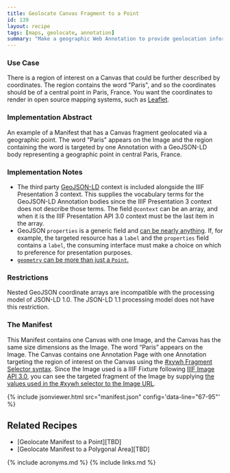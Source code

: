 ```yaml
---
title: Geolocate Canvas Fragment to a Point
id: 139
layout: recipe
tags: [maps, geolocate, annotation]
summary: "Make a geographic Web Annotation to provide geolocation information about a fragment of a IIIF Presentation API 3.0 Canvas."
---
```


### Use Case 
There is a region of interest on a Canvas that could be further described by coordinates. The region contains the word "Paris", and so the coordinates should be of a central point in Paris, France.  You want the coordinates to render in open source mapping systems, such as [Leaflet](https://leafletjs.com/).

### Implementation Abstract
An example of a Manifest that has a Canvas fragment geolocated via a geographic point. The word "Paris" appears on the Image and the region containing the word is targeted by one Annotation with a GeoJSON-LD body representing a geographic point in central Paris, France.

### Implementation Notes
* The third party [GeoJSON-LD](https://geojson.org/geojson-ld/) context is included alongside the IIIF Presentation 3 context. This supplies the vocabulary terms for the GeoJSON-LD Annotation bodies since the IIIF Presentation 3 context does not describe those terms. The field `@context` can be an array, and when it is the IIIF Presentation API 3.0 context must be the last item in the array. 
* GeoJSON `properties` is a generic field and [can be nearly anything](https://tools.ietf.org/html/rfc7946#section-3.2). If, for example, the targeted resource has a `label` and the `properties` field contains a `label`, the consuming interface must make a choice on which to preference for presentation purposes.
* [`geometry` can be more than just a `Point`.](https://tools.ietf.org/html/rfc7946#section-3.1)

### Restrictions
Nested GeoJSON coordinate arrays are incompatible with the processing model of JSON-LD 1.0. The JSON-LD 1.1 processing model does not have this restriction.

### The Manifest
This Manifest contains one Canvas with one Image, and the Canvas has the same size dimensions as the Image. The word “Paris” appears on the Image. The Canvas contains one Annotation Page with one Annotation targeting the region of interest on the Canvas using the [#xywh Fragment Selector syntax](https://www.w3.org/TR/annotation-model/#fragment-selector). Since the Image used is a IIIF Fixture following [IIIF Image API 3.0](https://iiif.io/api/image/3.0/), you can see the targeted fragment of the Image by supplying [the values used in the #xywh selector to the Image URL](https://iiif.io/api/image/3.0/example/reference/59d09e6773341f28ea166e9f3c1e674f-gallica_ark_12148_bpt6k1526005v_f20/1300,3370,250,100/max/0/default.jpg). 

{% include jsonviewer.html src="manifest.json" config='data-line="67-95"' %}

## Related Recipes
* [Geolocate Manifest to a Point][TBD]
* [Geolocate Manifest to a Polygonal Area][TBD]

{% include acronyms.md %}
{% include links.md %}
